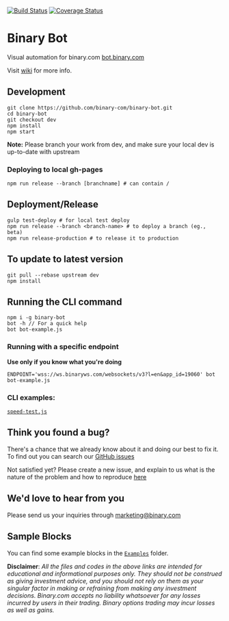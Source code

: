 [![Build Status](https://travis-ci.org/binary-com/binary-bot.svg?branch=master)](https://travis-ci.org/binary-com/binary-bot)
[![Coverage Status](https://coveralls.io/repos/github/binary-com/binary-bot/badge.svg?branch=master)](https://coveralls.io/github/binary-com/binary-bot?branch=master)

# Binary Bot

Visual automation for binary.com [bot.binary.com](https://bot.binary.com)

Visit [wiki](https://github.com/binary-com/binary-bot/wiki) for more info.

## Development

```
git clone https://github.com/binary-com/binary-bot.git
cd binary-bot
git checkout dev
npm install
npm start
```

**Note:** Please branch your work from dev, and make sure your local dev is up-to-date with upstream

### Deploying to local gh-pages

```
npm run release --branch [branchname] # can contain /
```

## Deployment/Release

```
gulp test-deploy # for local test deploy
npm run release --branch <branch-name> # to deploy a branch (eg., beta)
npm run release-production # to release it to production
```

## To update to latest version

```
git pull --rebase upstream dev
npm install
```

## Running the CLI command

```
npm i -g binary-bot
bot -h // For a quick help
bot bot-example.js
```

### Running with a specific endpoint

**Use only if you know what you're doing**

```
ENDPOINT='wss://ws.binaryws.com/websockets/v3?l=en&app_id=19060' bot bot-example.js
```

### CLI examples:

[`speed-test.js`](https://github.com/binary-com/binary-bot/blob/master/cli-examples/speed-test.js)

## Think you found a bug?

There's a chance that we already know about it and doing our best to fix it. To find out you can search our [GitHub issues](https://github.com/binary-com/binary-bot/issues)

Not satisfied yet? Please create a new issue, and explain to us what is the nature of the problem and how to reproduce [here](https://github.com/binary-com/binary-bot/issues/new)

## We'd love to hear from you

Please send us your inquiries through marketing@binary.com

## Sample Blocks

You can find some example blocks in the [`Examples`](/examples) folder.

**Disclaimer**: _All the files and codes in the above links are intended for educational and informational purposes only. They should not be construed as giving investment advice, and you should not rely on them as your singular factor in making or refraining from making any investment decisions. Binary.com accepts no liability whatsoever for any losses incurred by users in their trading. Binary options trading may incur losses as well as gains._
